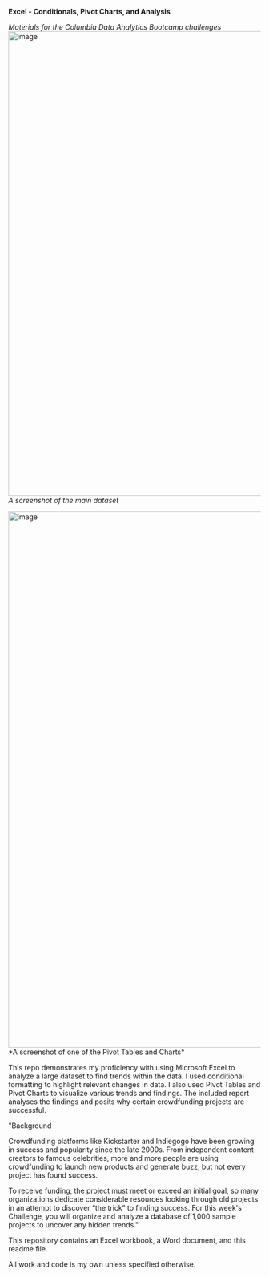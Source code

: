 **Excel - Conditionals, Pivot Charts, and Analysis**

*Materials for the Columbia Data Analytics Bootcamp challenges*
<img width="928" alt="image" src="https://github.com/dancab13/columbiadatachallenges/assets/147662348/b1835366-02e2-4721-90b2-fe2bbb8762c6">
*A screenshot of the main dataset*

<img width="1071" alt="image" src="https://github.com/dancab13/columbiadatachallenges/assets/147662348/b9b83906-a363-4f07-8e05-f1948dfd1bc7">
*A screenshot of one of the Pivot Tables and Charts*

This repo demonstrates my proficiency with using Microsoft Excel to analyze a large dataset to find trends within the data. I used conditional formatting to highlight relevant changes in data. I also used Pivot Tables and Pivot Charts to visualize various trends and findings. The included report analyses the findings and posits why certain crowdfunding projects are successful.

"Background

Crowdfunding platforms like Kickstarter and Indiegogo have been growing in success and popularity since the late 2000s. From independent content creators to famous celebrities, more and more people are using crowdfunding to launch new products and generate buzz, but not every project has found success.

To receive funding, the project must meet or exceed an initial goal, so many organizations dedicate considerable resources looking through old projects in an attempt to discover “the trick” to finding success. For this week's Challenge, you will organize and analyze a database of 1,000 sample projects to uncover any hidden trends."

This repository contains an Excel workbook, a Word document, and this readme file.

All work and code is my own unless specified otherwise.
